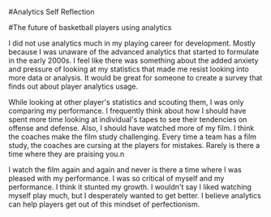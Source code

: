 #Analytics Self Reflection

#The future of basketball players using analytics 

I did not use analytics much in my playing career for development.  Mostly because I was unaware of the advanced analytics that started to formulate in the early 2000s.  I feel like there was something about the added anxiety and pressure of looking at my statistics
that made me resist looking into more data or analysis.  It would be great for someone to create a survey that finds out about player analytics usage. 

While looking at other player's statistics and scouting them, I was only comparing my performance. I frequently think about how I should have spent more time looking at individual's tapes to see their tendencies on offense and defense.  Also, I should have watched more of my film.  I think the coaches make the film study challenging.  Every time a team has a film study, the coaches are cursing at the players for mistakes.  Rarely is there a time where they are praising you.n 

I watch the film again and again and never is there a time where I was pleased with my performance.  I was so critical of myself and my performance. I think it stunted my growth.  I wouldn't say I liked watching myself play much, but I desperately wanted to get better.  I believe analytics can help players get out of this mindset of perfectionism. 
